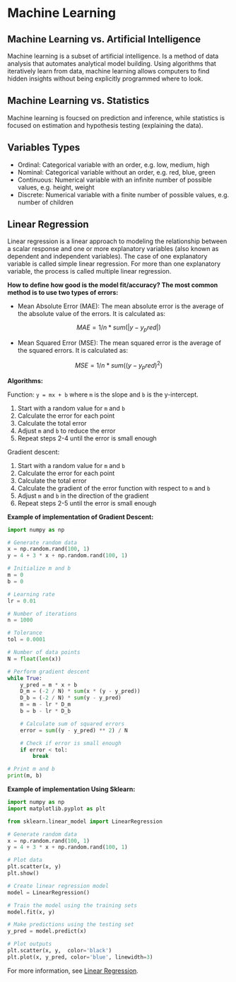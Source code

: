 # Machine Learning

## Machine Learning vs. Artificial Intelligence

Machine learning is a subset of artificial intelligence. Is a method of data analysis that automates analytical model building. Using algorithms that iteratively learn from data, machine learning allows computers to find hidden insights without being explicitly programmed where to look.

## Machine Learning vs. Statistics

Machine learning is foucsed on prediction and inference, while statistics is focused on estimation and hypothesis testing (explaining the data).

## Variables Types

- Ordinal: Categorical variable with an order, e.g. low, medium, high
- Nominal: Categorical variable without an order, e.g. red, blue, green
- Continuous: Numerical variable with an infinite number of possible values, e.g. height, weight
- Discrete: Numerical variable with a finite number of possible values, e.g. number of children

## Linear Regression

Linear regression is a linear approach to modeling the relationship between a scalar response and one or more explanatory variables (also known as dependent and independent variables). The case of one explanatory variable is called simple linear regression. For more than one explanatory variable, the process is called multiple linear regression.

**How to define how good is the model fit/accuracy? The most common method is to use two types of errors:**

- Mean Absolute Error (MAE): The mean absolute error is the average of the absolute value of the errors. It is calculated as:

```math
MAE = 1/n * sum(|y - y_pred|)
```

- Mean Squared Error (MSE): The mean squared error is the average of the squared errors. It is calculated as:

```math
MSE = 1/n * sum((y - y_pred)^2)
```

**Algorithms:**

Function: `y = mx + b` where `m` is the slope and `b` is the y-intercept.

1. Start with a random value for `m` and `b`
2. Calculate the error for each point
3. Calculate the total error
4. Adjust `m` and `b` to reduce the error
5. Repeat steps 2-4 until the error is small enough

Gradient descent:

1. Start with a random value for `m` and `b`
2. Calculate the error for each point
3. Calculate the total error
4. Calculate the gradient of the error function with respect to `m` and `b`
5. Adjust `m` and `b` in the direction of the gradient
6. Repeat steps 2-5 until the error is small enough

**Example of implementation of Gradient Descent:**

```python
import numpy as np

# Generate random data
x = np.random.rand(100, 1)
y = 4 + 3 * x + np.random.rand(100, 1)

# Initialize m and b
m = 0
b = 0

# Learning rate
lr = 0.01

# Number of iterations
n = 1000

# Tolerance
tol = 0.0001

# Number of data points
N = float(len(x))

# Perform gradient descent
while True:
    y_pred = m * x + b
    D_m = (-2 / N) * sum(x * (y - y_pred))
    D_b = (-2 / N) * sum(y - y_pred)
    m = m - lr * D_m
    b = b - lr * D_b

    # Calculate sum of squared errors
    error = sum((y - y_pred) ** 2) / N

    # Check if error is small enough
    if error < tol:
        break

# Print m and b
print(m, b)
```

**Example of implementation Using Sklearn:**

```python
import numpy as np
import matplotlib.pyplot as plt

from sklearn.linear_model import LinearRegression

# Generate random data
x = np.random.rand(100, 1)
y = 4 + 3 * x + np.random.rand(100, 1)

# Plot data
plt.scatter(x, y)
plt.show()

# Create linear regression model
model = LinearRegression()

# Train the model using the training sets
model.fit(x, y)

# Make predictions using the testing set
y_pred = model.predict(x)

# Plot outputs
plt.scatter(x, y,  color='black')
plt.plot(x, y_pred, color='blue', linewidth=3)
```

For more information, see [Linear Regression](https://scikit-learn.org/stable/modules/generated/sklearn.linear_model.LinearRegression.html).
